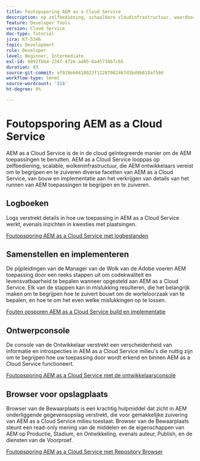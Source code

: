 ```yaml
---
title: Foutopsporing AEM as a Cloud Service
description: op zelfbediening, schaalbare cloudinfrastructuur, waardoor AEM ontwikkelaars moeten begrijpen hoe ze verschillende facetten van AEM as a Cloud Service kunnen begrijpen en debuggen, van het bouwen en implementeren tot het verkrijgen van details over het uitvoeren van AEM toepassingen.
feature: Developer Tools
version: Cloud Service
doc-type: Tutorial
jira: KT-5346
topic: Development
role: Developer
level: Beginner, Intermediate
exl-id: 8092fbb4-234f-472e-a405-8a45734b7c65
duration: 83
source-git-commit: af928e60410022f12207082467d3bd9b818af59d
workflow-type: tm+mt
source-wordcount: '314'
ht-degree: 0%

---
```


# Foutopsporing AEM as a Cloud Service

AEM as a Cloud Service is de in de cloud geïntegreerde manier om de AEM toepassingen te benutten. AEM as a Cloud Service looppas op zelfbediening, scalable, wolkeninfrastructuur, die AEM ontwikkelaars vereist om te begrijpen en te zuiveren diverse facetten van AEM as a Cloud Service, van bouw en implementatie aan het verkrijgen van details van het runnen van AEM toepassingen te begrijpen en te zuiveren.

## Logboeken

Logs verstrekt details in hoe uw toepassing in AEM as a Cloud Service werkt, evenals inzichten in kwesties met plaatsingen.

[Foutopsporing AEM as a Cloud Service met logbestanden](./logs.md)

## Samenstellen en implementeren

De pijpleidingen van de Manager van de Wolk van de Adobe voeren AEM toepassing door een reeks stappen uit om codekwaliteit en levensvatbaarheid te bepalen wanneer opgesteld aan AEM as a Cloud Service. Elk van de stappen kan in mislukking resulteren, die het belangrijk maken om te begrijpen hoe te zuivert bouwt om de worteloorzaak van te bepalen, en hoe te om het even welke mislukkingen op te lossen.

[Fouten opsporen AEM as a Cloud Service build en implementatie](./build-and-deployment.md)

## Ontwerpconsole

De console van de Ontwikkelaar verstrekt een verscheidenheid van informatie en introspecties in AEM as a Cloud Service milieu&#39;s die nuttig zijn om te begrijpen hoe uw toepassing door wordt erkend en binnen AEM as a Cloud Service functioneert.

[Foutopsporing AEM as a Cloud Service met de ontwikkelaarsconsole](./developer-console.md)

## Browser voor opslagplaats

Browser van de Bewaarplaats is een krachtig hulpmiddel dat zicht in AEM onderliggende gegevensopslag verstrekt, die voor gemakkelijke zuivering van AEM as a Cloud Service milieu toestaat. Browser van de Bewaarplaats steunt een read-only mening van de middelen en de eigenschappen van AEM op Productie, Stadium, en Ontwikkeling, evenals auteur, Publish, en de diensten van de Voorproef.

[Foutopsporing AEM as a Cloud Service met Repository Browser](./repository-browser.md)
